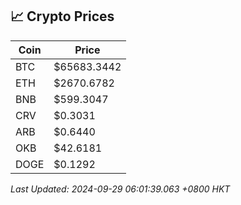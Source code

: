 ## 📈 Crypto Prices

| Coin | Price |
| ---- | ----- |
| BTC | $65683.3442 |
| ETH | $2670.6782 |
| BNB | $599.3047 |
| CRV | $0.3031 |
| ARB | $0.6440 |
| OKB | $42.6181 |
| DOGE | $0.1292 |

_Last Updated: 2024-09-29 06:01:39.063 +0800 HKT_